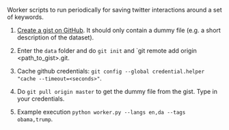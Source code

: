 Worker scripts to run periodically for saving twitter interactions around a set of keywords.

1. [Create a gist on GitHub](https://gist.github.com/). It should only contain a dummy file (e.g. a short description of the dataset).
2. Enter the `data` folder and do `git init` and `git remote add origin <path_to_gist>.git.
3. Cache github credentials: `git config --global credential.helper "cache --timeout=<seconds>"`.
4. Do `git pull origin master` to get the dummy file from the gist. Type in your credentials.

5. Example execution `python worker.py --langs en,da --tags obama,trump`. 

